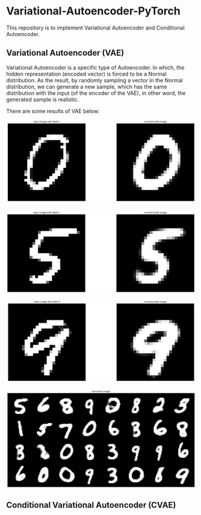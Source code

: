 # Variational-Autoencoder-PyTorch

This repository is to implement Variational Autoencoder and Conditional Autoencoder.


## Variational Autoencoder (VAE)
Variational Autoencoder is a specific type of Autoencoder. In which, the hidden representation (encoded vector) is forced to be a Normal distribution. As the result, by randomly sampling a vector in the Normal distribution, we can generate a new sample, which has the same distribution with the input (of the encoder of the VAE), in other word, the generated sample is realistic.

There are some results of VAE below:

<p align="center">
  <img src="https://github.com/AntiAegis/Variational-Autoencoder-PyTorch/blob/master/results/vae/recons0.png" width="700" alt="accessibility text">
</p>

<p align="center">
  <img src="https://github.com/AntiAegis/Variational-Autoencoder-PyTorch/blob/master/results/vae/recons5.png" width="700" alt="accessibility text">
</p>

<p align="center">
  <img src="https://github.com/AntiAegis/Variational-Autoencoder-PyTorch/blob/master/results/vae/recons9.png" width="700" alt="accessibility text">
</p>

<p align="center">
  <img src="https://github.com/AntiAegis/Variational-Autoencoder-PyTorch/blob/master/results/vae/generate.png" width="900" alt="accessibility text">
</p>

## Conditional Variational Autoencoder (CVAE)
